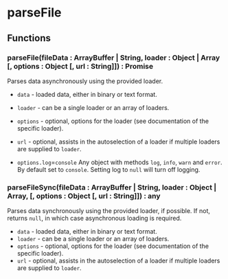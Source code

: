 # parseFile


## Functions

### parseFile(fileData : ArrayBuffer | String, loader : Object | Array [, options : Object [, url : String]]) : Promise<Any>

Parses data asynchronously using the provided loader.

* `data` - loaded data, either in binary or text format.
* `loader` - can be a single loader or an array of loaders.
* `options` - optional, options for the loader (see documentation of the specific loader).
* `url` - optional, assists in the autoselection of a loader if multiple loaders are supplied to `loader`.

* `options.log`=`console` Any object with methods `log`, `info`, `warn` and `error`. By default set to `console`. Setting log to `null` will turn off logging.


### parseFileSync(fileData : ArrayBuffer | String, loader : Object | Array, [, options : Object [, url : String]]) : any

Parses data synchronously using the provided loader, if possible. If not, returns `null`, in which case asynchronous loading is  required.

* `data` - loaded data, either in binary or text format.
* `loader` - can be a single loader or an array of loaders.
* `options` - optional, options for the loader (see documentation of the specific loader).
* `url` - optional, assists in the autoselection of a loader if multiple loaders are supplied to `loader`.

